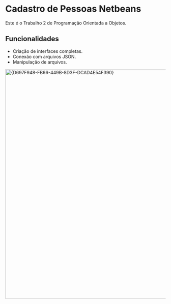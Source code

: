 # Cadastro de Pessoas Netbeans

Este é o Trabalho 2 de Programação Orientada a Objetos.

## Funcionalidades

* Criação de interfaces completas.
* Conexão com arquivos JSON.
* Manipulação de arquivos.

<img width="938" height="723" alt="{D697F948-FB66-449B-8D3F-DCAD4E54F390}" src="https://github.com/user-attachments/assets/fe653e9a-a792-4115-aba0-167a1ad9b32c" />
